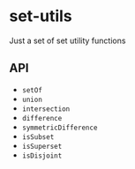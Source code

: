 # set-utils

Just a set of set utility functions

## API

- `setOf`
- `union`
- `intersection`
- `difference`
- `symmetricDifference`
- `isSubset`
- `isSuperset`
- `isDisjoint`
